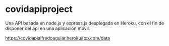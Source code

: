 # covidapiproject
Una API basada en node.js y express.js desplegada en Heroku, con el fin de disponer del api en una aplicación móvil.

https://covidapialfredoaguiar.herokuapp.com/data
